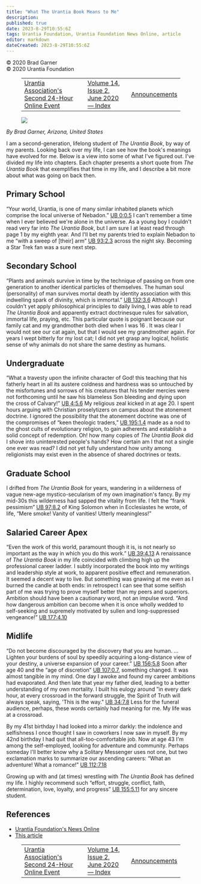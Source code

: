 ```yaml
---
title: "What The Urantia Book Means to Me"
description: 
published: true
date: 2023-8-29T10:55:6Z
tags: Urantia Foundation, Urantia Foundation News Online, article
editor: markdown
dateCreated: 2023-8-29T10:55:6Z
---
```


<p class="v-card v-sheet theme--light gray lighten-3 px-2">© 2020 Brad Garner<br>© 2020 Urantia Foundation</p>
<figure class="table chapter-navigator">
  <table>
    <tbody>
      <tr>
        <td>
        <a href="/en/article/Alice_Wood/Urantia_Associations_Second_24_Hour_Online_Event">
          <span class="mdi mdi-arrow-left-drop-circle"></span><span class="pl-2">Urantia Association's Second 24-Hour Online Event</span>
        </a>
        </td>
        <td>
        <a href="/en/index/articles_uf_news_online#volume-14-issue-2-june-2020">
          <span class="mdi mdi-book-open-variant"></span><span class="pl-2">Volume 14, Issue 2, June 2020 — Index</span>
        </a>
        </td>
        <td>
        <a href="/en/article/UF_News_Online/Announcements_2020_06">
          <span class="pr-2">Announcements</span><span class="mdi mdi-arrow-right-drop-circle"></span>
        </a>
        </td>
      </tr>
    </tbody>
  </table>
</figure>


<figure id="Figure_1" class="image urantiapedia image-style-align-left">
<img src="/image/article/UF_News_Online/2020_06/026.jpg">
</figure>

_By Brad Garner, Arizona, United States_

I am a second-generation, lifelong student of _The Urantia Book_, by way of my parents. Looking back over my life, I can see how the book's meanings have evolved for me. Below is a view into some of what I've figured out. I've divided my life into chapters. Each chapter presents a short quote from _The Urantia Book_ that exemplifies that time in my life, and I describe a bit more about what was going on back then.
<br style="clear:both;"/>
## Primary School

“Your world, Urantia, is one of many similar inhabited planets which comprise the local universe of Nebadon.” <a id="a46_110"></a>[UB 0:0.5](/en/The_Urantia_Book/0#p0_5) I can't remember a time when I ever believed we're alone in the universe. As a young boy I couldn't read very far into _The Urantia Book_, but I am sure I at least read through page 1 by my eighth year. And I'll bet my parents tried to explain Nebadon to me “with a sweep of [their] arm” <a id="a46_438"></a>[UB 93:2.3](/en/The_Urantia_Book/93#p2_3) across the night sky. Becoming a Star Trek fan was a sure next step.

## Secondary School

“Plants and animals survive in time by the technique of passing on from one generation to another identical particles of themselves. The human soul (personality) of man survives mortal death by identity association with this indwelling spark of divinity, which is immortal.” <a id="a50_275"></a>[UB 132:3.6](/en/The_Urantia_Book/132#p3_6) Although I couldn't yet apply philosophical principles to daily living, I was able to read _The Urantia Book_ and apparently extract doctrinesque rules for salvation, immortal life, praying, etc. This particular quote is poignant because our family cat and my grandmother both died when I was 16 . It was clear I would not see our cat again, but that I would see my grandmother again. For years I wept bitterly for my lost cat; I did not yet grasp any logical, holistic sense of why animals do not share the same destiny as humans.

## Undergraduate

“What a travesty upon the infinite character of God! this teaching that his fatherly heart in all its austere coldness and hardness was so untouched by the misfortunes and sorrows of his creatures that his tender mercies were not forthcoming until he saw his blameless Son bleeding and dying upon the cross of Calvary!” <a id="a54_320"></a>[UB 4:5.6](/en/The_Urantia_Book/4#p5_6) My religious zeal kicked in at age 20. I spent hours arguing with Christian proselytizers on campus about the atonement doctrine. I ignored the possibility that the atonement doctrine was one of the compromises of “keen theologic traders,” <a id="a54_600"></a>[UB 195:1.4](/en/The_Urantia_Book/195#p1_4) made as a nod to the ghost cults of evolutionary religion, to gain adherents and establish a solid concept of redemption. Oh! how many copies of _The Urantia Book_ did I shove into uninterested people's hands? How certain am I that not a single one ever was read? I did not yet fully understand how unity among religionists may exist even in the absence of shared doctrines or texts.

## Graduate School

I drifted from _The Urantia Book_ for years, wandering in a wilderness of vague new-age mystico-secularism of my own imagination's fancy. By my mid-30s this wilderness had sapped the vitality from life. I felt the “frank pessimism” <a id="a58_232"></a>[UB 97:8.2](/en/The_Urantia_Book/97#p8_2) of King Solomon when in Ecclesiastes he wrote, of life, “Mere smoke! Vanity of vanities! Utterly meaningless!”

## Salaried Career Apex

“Even the work of this world, paramount though it is, is not nearly so important as the way in which you do this work.” <a id="a62_120"></a>[UB 39:4.13](/en/The_Urantia_Book/39#p4_13) A renaissance of _The Urantia Book_ in my life coincided with climbing high up the professional career ladder. I subtly incorporated the book into my writings and leadership style at work, to apparent positive effect and remuneration. It seemed a decent way to live. But something was gnawing at me even as I burned the candle at both ends: in retrospect I can see that some selfish part of me was trying to prove myself better than my peers and superiors. Ambition should have been a cautionary word, not an impulse word. “And how dangerous ambition can become when it is once wholly wedded to self-seeking and supremely motivated by sullen and long-suppressed vengeance!” <a id="a62_838"></a>[UB 177:4.10](/en/The_Urantia_Book/177#p4_10)

## Midlife

“Do not become discouraged by the discovery that you are human. ... Lighten your burdens of soul by speedily acquiring a long-distance view of your destiny, a universe expansion of your career.” <a id="a66_195"></a>[UB 156:5.8](/en/The_Urantia_Book/156#p5_8) Soon after age 40 and the “age of discretion” <a id="a66_285"></a>[UB 107:0.7](/en/The_Urantia_Book/107#p0_7), something changed. It was almost tangible in my mind. One day I awoke and found my career ambitions had evaporated. And then late that year my father died, leading to a better understanding of my own mortality. I built his eulogy around ”in every dark hour, at every crossroad in the forward struggle, the Spirit of Truth will always speak, saying, 'This is the way." <a id="a66_698"></a>[UB 34:7.8](/en/The_Urantia_Book/34#p7_8) Less for the funeral audience, perhaps, these words certainly had meaning for me. My life was at a crossroad.

By my 41st birthday I had looked into a mirror darkly: the indolence and selfishness I once thought I saw in coworkers I now saw in myself. By my 42nd birthday I had quit that all-too-comfortable job. Now at age 43 I'm among the self-employed, looking for adventure and community. Perhaps someday l'll better know why a Solitary Messenger uses not one, but two exclamation marks to summarize our ascending careers: “What an adventure! What a romance!” <a id="a68_452"></a>[UB 112:7.18](/en/The_Urantia_Book/112#p7_18)

Growing up with and (at times) wrestling with _The Urantia Book_ has defined my life. I highly recommend such “effort, struggle, conflict, faith, determination, love, loyalty, and progress” <a id="a70_190"></a>[UB 155:5.11](/en/The_Urantia_Book/155#p5_11) for any sincere student.


## References

- [Urantia Foundation's News Online](https://www.urantia.org/urantia-foundation/newsletter-pdf-archives)
- [This article](https://www.urantia.org/news/2020-06/what-urantia-book-means-me-brad-garner)

<figure class="table chapter-navigator">
  <table>
    <tbody>
      <tr>
        <td>
        <a href="/en/article/Alice_Wood/Urantia_Associations_Second_24_Hour_Online_Event">
          <span class="mdi mdi-arrow-left-drop-circle"></span><span class="pl-2">Urantia Association's Second 24-Hour Online Event</span>
        </a>
        </td>
        <td>
        <a href="/en/index/articles_uf_news_online#volume-14-issue-2-june-2020">
          <span class="mdi mdi-book-open-variant"></span><span class="pl-2">Volume 14, Issue 2, June 2020 — Index</span>
        </a>
        </td>
        <td>
        <a href="/en/article/UF_News_Online/Announcements_2020_06">
          <span class="pr-2">Announcements</span><span class="mdi mdi-arrow-right-drop-circle"></span>
        </a>
        </td>
      </tr>
    </tbody>
  </table>
</figure>
